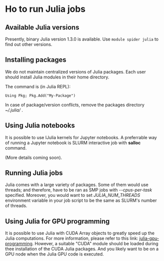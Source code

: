 # Ho to run Julia jobs

## Available Julia versions

Presently, binary Julia version 1.3.0 is available. Use ```module spider julia``` to find out other versions.

## Installing packages

We do not maintain centralized versions of Julia packages. Each user should install Julia modules in their home directory. 

The command is (in Julia REPL): 

    Using Pkg; Pkg.Add("My-Package")
    
In case of package/version conflicts, remove the packages directory _~/.julia/_ .

## Using Julia notebooks

It is possible to use IJulia kernels for Jupyter notebooks. A preferrable way of running a Jupyter notebook is SLURM interactive job with **salloc** command.

(More details coming soon).

## Running Julia jobs 

Julia comes with a large variety of packages. Some of them would use threads; and therefore, have to be ran as SMP jobs with _--cpus-per-task_ specified. Moreover, you would want to set _JULIA_NUM_THREADS_ environment variable in your job script to be the same as SLURM's number of threads. 

## Using Julia for GPU programming

It is possible to use Julia with CUDA Array objects to greatly speed up the Julia computations.  For more information, please refer to this link: [julia-gpu-programming](https://nextjournal.com/sdanisch/julia-gpu-programming). However, a suitable "CUDA" module should be loaded during thee installation of the CUDA Julia packages. And you likely want to be on a GPU node when the Julia GPU code is executed.

